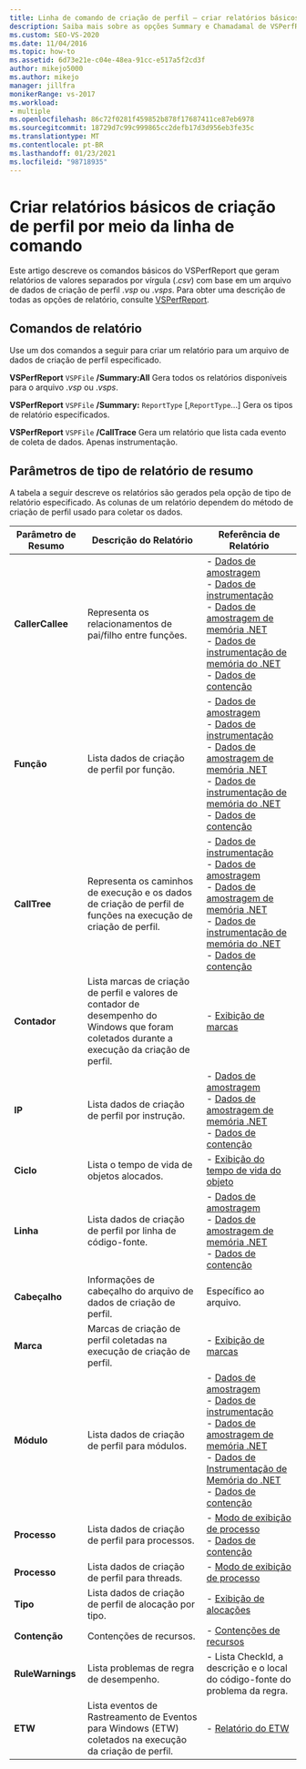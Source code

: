 ```yaml
---
title: Linha de comando de criação de perfil – criar relatórios básicos
description: Saiba mais sobre as opções Summary e Chamadamal de VSPerfReport.exe, que criam relatórios. csv (valores separados por vírgula) de um arquivo de dados de criação de perfil. vsp ou. vsps.
ms.custom: SEO-VS-2020
ms.date: 11/04/2016
ms.topic: how-to
ms.assetid: 6d73e21e-c04e-48ea-91cc-e517a5f2cd3f
author: mikejo5000
ms.author: mikejo
manager: jillfra
monikerRange: vs-2017
ms.workload:
- multiple
ms.openlocfilehash: 86c72f0281f459852b878f17687411ce87eb6978
ms.sourcegitcommit: 18729d7c99c999865cc2defb17d3d956eb3fe35c
ms.translationtype: MT
ms.contentlocale: pt-BR
ms.lasthandoff: 01/23/2021
ms.locfileid: "98718935"
---
```

# <a name="create-basic-profiling-reports-from-the-command-line"></a>Criar relatórios básicos de criação de perfil por meio da linha de comando
Este artigo descreve os comandos básicos do VSPerfReport que geram relatórios de valores separados por vírgula (.*csv*) com base em um arquivo de dados de criação de perfil .*vsp* ou .*vsps*. Para obter uma descrição de todas as opções de relatório, consulte [VSPerfReport](../profiling/vsperfreport.md).

## <a name="report-commands"></a>Comandos de relatório
 Use um dos comandos a seguir para criar um relatório para um arquivo de dados de criação de perfil especificado.

 **VSPerfReport** `VSPFile` **/Summary:All** Gera todos os relatórios disponíveis para o arquivo .*vsp* ou .*vsps*.

 **VSPerfReport** `VSPFile` **/Summary:** `ReportType` [,`ReportType`...] Gera os tipos de relatório especificados.

 **VSPerfReport** `VSPFile` **/CallTrace** Gera um relatório que lista cada evento de coleta de dados. Apenas instrumentação.

## <a name="summary-report-type-parameters"></a>Parâmetros de tipo de relatório de resumo
 A tabela a seguir descreve os relatórios são gerados pela opção de tipo de relatório especificado. As colunas de um relatório dependem do método de criação de perfil usado para coletar os dados.

|Parâmetro de Resumo|Descrição do Relatório|Referência de Relatório|
|-----------------------|------------------------|----------------------|
|**CallerCallee**|Representa os relacionamentos de pai/filho entre funções.|-   [Dados de amostragem](../profiling/caller-callee-view-sampling-data.md)<br />-   [Dados de instrumentação](../profiling/caller-callee-view-instrumentation-data.md)<br />-   [Dados de amostragem de memória .NET](../profiling/caller-callee-view-dotnet-memory-sampling-data.md)<br />-   [Dados de instrumentação de memória do .NET](../profiling/caller-callee-view-net-memory-instrumentation-data.md)<br />-   [Dados de contenção](../profiling/caller-callee-view-contention-data.md)|
|**Função**|Lista dados de criação de perfil por função.|-   [Dados de amostragem](../profiling/functions-view-sampling-data.md)<br />-   [Dados de instrumentação](../profiling/functions-view-instrumentation-data.md)<br />-   [Dados de amostragem de memória .NET](../profiling/functions-view-dotnet-memory-sampling-data.md)<br />-   [Dados de instrumentação de memória do .NET](../profiling/functions-view-dotnet-memory-instrumentation-data.md)<br />-   [Dados de contenção](../profiling/functions-view-contention-data.md)|
|**CallTree**|Representa os caminhos de execução e os dados de criação de perfil de funções na execução de criação de perfil.|-   [Dados de instrumentação](../profiling/call-tree-view-instrumentation-data.md)<br />-   [Dados de amostragem](../profiling/call-tree-view-sampling-data.md)<br />-   [Dados de amostragem de memória .NET](../profiling/call-tree-view-dotnet-memory-sampling-data.md)<br />-   [Dados de instrumentação de memória do .NET](../profiling/call-tree-view-dotnet-memory-instrumentation-data.md)<br />-   [Dados de contenção](../profiling/call-tree-view-contention-data.md)|
|**Contador**|Lista marcas de criação de perfil e valores de contador de desempenho do Windows que foram coletados durante a execução da criação de perfil.|-   [Exibição de marcas](../profiling/marks-view.md)|
|**IP**|Lista dados de criação de perfil por instrução.|-   [Dados de amostragem](../profiling/instruction-pointers-ips-view-sampling-data.md)<br />-   [Dados de amostragem de memória .NET](../profiling/instruction-pointers-ips-view-dotnet-memory-sampling-data.md)<br />-   [Dados de contenção](../profiling/instruction-pointers-ips-view-contention-data.md)|
|**Ciclo**|Lista o tempo de vida de objetos alocados.|-   [Exibição do tempo de vida do objeto](../profiling/object-lifetime-view.md)|
|**Linha**|Lista dados de criação de perfil por linha de código-fonte.|-   [Dados de amostragem](../profiling/lines-view-sampling-data.md)<br />-   [Dados de amostragem de memória .NET](../profiling/lines-view-dotnet-memory-sampling-data.md)<br />-   [Dados de contenção](../profiling/lines-view-contention-data.md)|
|**Cabeçalho**|Informações de cabeçalho do arquivo de dados de criação de perfil.|Específico ao arquivo.|
|**Marca**|Marcas de criação de perfil coletadas na execução de criação de perfil.|-   [Exibição de marcas](../profiling/marks-view.md)|
|**Módulo**|Lista dados de criação de perfil para módulos.|-   [Dados de amostragem](../profiling/modules-view-sampling-data.md)<br />-   [Dados de instrumentação](../profiling/modules-view-instrumentation-data.md)<br />-   [Dados de amostragem de memória .NET](../profiling/modules-view-dotnet-memory-sampling-data.md)<br />-   [Dados de Instrumentação de Memória do .NET](../profiling/modules-view-dotnet-memory-instrumentation-data.md)<br />-   [Dados de contenção](../profiling/modules-view-contention-data.md)|
|**Processo**|Lista dados de criação de perfil para processos.|-   [Modo de exibição de processo](../profiling/process-view.md)<br />-   [Dados de contenção](../profiling/process-view-contention-data.md)|
|**Processo**|Lista dados de criação de perfil para threads.|-   [Modo de exibição de processo](../profiling/process-view.md)|
|**Tipo**|Lista dados de criação de perfil de alocação por tipo.|-   [Exibição de alocações](../profiling/dotnet-memory-allocations-view.md)|
|**Contenção**|Contenções de recursos.|-   [Contenções de recursos](../profiling/resource-contentions-view-contention-data.md)|
|**RuleWarnings**|Lista problemas de regra de desempenho.|- Lista CheckId, a descrição e o local do código-fonte do problema da regra.|
|**ETW**|Lista eventos de Rastreamento de Eventos para Windows (ETW) coletados na execução da criação de perfil.|-   [Relatório do ETW](../profiling/event-tracing-for-windows-etw-report.md)|
